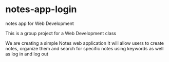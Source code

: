 # notes-app-login
notes app for Web Development

This is a group project for a Web Development class

We are creating a simple Notes web application 
It will allow users to create notes, organize them and search for specific notes using keywords
as well as log in and log out
